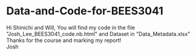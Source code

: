 # Data-and-Code-for-BEES3041

Hi Shinichi and Will,  You will find my code in the file "Josh_Lee_BEES3041_code.nb.html"  and Dataset in "Data_Metadata.xlsx"  
Thanks for the course and marking my report!  
Josh
